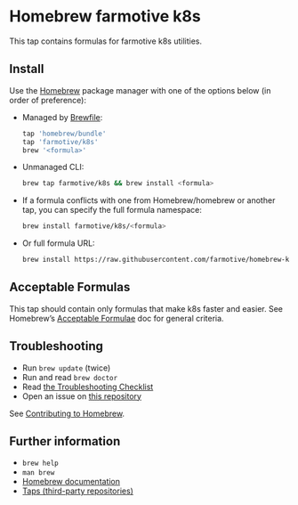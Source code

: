 # Homebrew farmotive k8s
This tap contains formulas for farmotive k8s utilities.

## Install
Use the [Homebrew](https://brew.sh/) package manager with one of the options below (in order of preference):
- Managed by [Brewfile](https://github.com/Homebrew/homebrew-bundle):
  ```sh
  tap 'homebrew/bundle'
  tap 'farmotive/k8s'
  brew '<formula>'
  ```
- Unmanaged CLI:
  ```sh
  brew tap farmotive/k8s && brew install <formula>
  ```
- If a formula conflicts with one from Homebrew/homebrew or another tap, you can specify the full formula namespace:
  ```sh
  brew install farmotive/k8s/<formula>
  ```
- Or full formula URL:
  ```sh
  brew install https://raw.githubusercontent.com/farmotive/homebrew-k8s/master/Forumla/<formula>.rb
  ```

## Acceptable Formulas
This tap should contain only formulas that make k8s faster and easier. See Homebrew’s [Acceptable Formulae](https://github.com/Homebrew/brew/blob/master/docs/Acceptable-Formulae.md) doc for general criteria.

## Troubleshooting
- Run `brew update` (twice)
- Run and read `brew doctor`
- Read [the Troubleshooting Checklist](http://docs.brew.sh/Troubleshooting.html)
- Open an issue on [this repository](https://github.com/farmotive/homebrew-k8s)

See [Contributing to Homebrew](https://github.com/Homebrew/homebrew-core/blob/master/CONTRIBUTING.md).

## Further information
- `brew help`
- `man brew`
- [Homebrew documentation](https://github.com/Homebrew/brew/tree/master/docs#readme)
- [Taps (third-party repositories)](https://github.com/Homebrew/brew/blob/master/docs/brew-tap.md)
